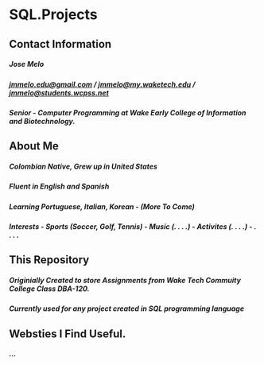 # SQL.Projects

## Contact Information
##### Jose Melo
##### jmmelo.edu@gmail.com / jmmelo@my.waketech.edu / jmmelo@students.wcpss.net
##### Senior - Computer Programming at Wake Early College of Information and Biotechnology.

## About Me
##### Colombian Native, Grew up in United States
##### Fluent in English and Spanish
##### Learning Portuguese, Italian, Korean - (More To Come) 
##### Interests - Sports (Soccer, Golf, Tennis) - Music (. . . .) - Activites (. . . .) - . . . .

## This Repository
##### Originially Created to store Assignments from Wake Tech Commuity College Class DBA-120.
##### Currently used for any project created in SQL programming language

## Websties I Find Useful.
##### ...
